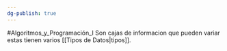 ```yaml
---
dg-publish: true
---
```

#Algoritmos_y_Programación_I
Son cajas de informacion que pueden variar
estas tienen varios [[Tipos de Datos|tipos]].

